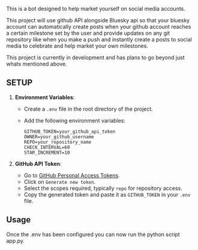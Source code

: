 This is a bot designed to help market yourself on social media accounts. 

This project will use github API alongside Bluesky api so that your bluesky account can automatically create posts when your github account reaches a certain milestone set by the user and provide updates on any git repository like when you make a push and instantly create a posts to social media to celebrate and help market your own milestones. 

This project is currently in development and has plans to go beyond just whats mentioned above. 

## SETUP

1. **Environment Variables**:
   - Create a `.env` file in the root directory of the project.
   - Add the following environment variables:

     ```
     GITHUB_TOKEN=your_github_api_token
     OWNER=your_github_username
     REPO=your_repository_name
     CHECK_INTERVAL=60
     STAR_INCREMENT=10
     ```

2. **GitHub API Token**:
   - Go to [GitHub Personal Access Tokens](https://github.com/settings/tokens).
   - Click on `Generate new token`.
   - Select the scopes required, typically `repo` for repository access.
   - Copy the generated token and paste it as `GITHUB_TOKEN` in your `.env` file.

## Usage

Once the .env has been configured you can now run the python script app.py.